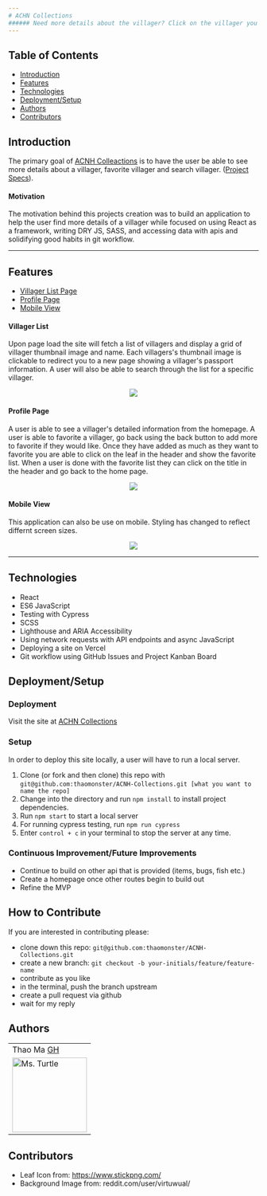 ```yaml
---
# ACHN Collections
###### Need more details about the villager? Click on the villager you want and it will take you to a detailed page about the villager.
---
```

## Table of Contents
* [Introduction](#introduction)
* [Features](#features)
* [Technologies](#technologies)
* [Deployment/Setup](#deployment)
* [Authors](#authors)
* [Contributors](#contributors)


## Introduction
The primary goal of [ACNH Colleactions](git@github.com:thaomonster/ACNH-Collections.git) is to have the user be able to see more details about a villager, favorite villager and search villager. ([Project Specs](https://frontend.turing.io/projects/module-3/niche-audience.html)).

#### Motivation
The motivation behind this projects creation was to build an application to help the user find more details of a villager while  focused on using React as a framework, writing DRY JS, SASS, and accessing data with apis and solidifying good habits in git workflow.

---
## Features
* [Villager List Page](#villager-list)
* [Profile Page](#profile-page)
* [Mobile View](#mobile-view)

#### Villager List
Upon page load the site will fetch a list of villagers and display a grid of villager thumbnail image and name. Each villagers's thumbnail image is clickable to redirect you to a new page showing a villager's passport information. A user will also be able to search through the list for a specific villager.

<p align = "center">
<img src="https://media.giphy.com/media/XKqLr7oq5kGL4juOtP/giphy.gif">
</p>

#### Profile Page
A user is able to see a villager's detailed information from the homepage. A user is able to favorite a villager, go back using the back button to add more to favorite if they would like. Once they have added as much as they want to favorite you are able to click on the leaf in the header and show the favorite list. When a user is done with the favorite list they can click on the title in the header and go back to the home page.

<p align = "center">
<img src="https://media.giphy.com/media/Wz1FobQabEvhsNGiBW/giphy.gif">
</p>

#### Mobile View
This application can also be use on mobile. Styling has changed to reflect differnt screen sizes.

<p align = "center">
<img src="https://media.giphy.com/media/G0r60AmPisI40c9QLI/giphy.gif">
</p>

---
## Technologies
 - React
 - ES6 JavaScript
 - Testing with Cypress
 - SCSS 
 - Lighthouse and ARIA Accessibility
 - Using network requests with API endpoints and async JavaScript
 - Deploying a site on Vercel
 - Git workflow using GitHub Issues and Project Kanban Board

## Deployment/Setup

### Deployment
Visit the site at [ACHN Collections](https://acnh-collections.vercel.app)

### Setup
In order to deploy this site locally, a user will have to run a local server.

  1. Clone (or fork and then clone) this repo with  `git@github.com:thaomonster/ACNH-Collections.git [what you want to name the repo]`
  2. Change into the directory and run `npm install` to install project dependencies.
  3. Run `npm start` to start a local server 
  5. For running cypress testing, run ```npm run cypress``` 
  6. Enter `control + c` in your terminal to stop the server at any time.

### Continuous Improvement/Future Improvements
  * Continue to build on other api that is provided (items, bugs, fish etc.)
  * Create a homepage once other routes begin to build out
  * Refine the MVP

## How to Contribute
If you are interested in contributing please:
- clone down this repo: `git@github.com:thaomonster/ACNH-Collections.git`
- create a new branch: `git checkout -b your-initials/feature/feature-name`
- contribute as you like
- in the terminal, push the branch upstream
- create a pull request via github
- wait for my reply

## Authors
<table>
    <tr>
        <td> Thao Ma <a href="https://github.com/thaomonster">GH</td>
 </tr>

<td><img src="https://avatars3.githubusercontent.com/u/67611512?s=400&u=ef3bac38d4f7d6d8a899d26ce1f0eb169f11bb9b&v=4" alt="Ms. Turtle"
 width="150" height="auto" /></td>
</table>

## Contributors
 * Leaf Icon from: https://www.stickpng.com/
 * Background Image from: reddit.com/user/virtuwual/
